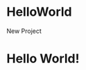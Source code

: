 # HelloWorld
New Project

<html>
  <head>
<title>Hello World</title> </head>
<body>
<h1>Hello World!</h1>
  </body>
</html>
